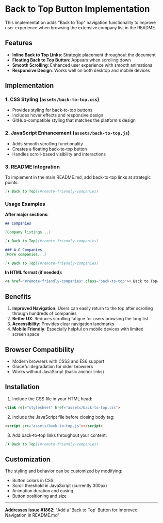 # Back to Top Button Implementation

This implementation adds "Back to Top" navigation functionality to improve user experience when browsing the extensive company list in the README.

## Features

- **Inline Back to Top Links**: Strategic placement throughout the document
- **Floating Back to Top Button**: Appears when scrolling down
- **Smooth Scrolling**: Enhanced user experience with smooth animations
- **Responsive Design**: Works well on both desktop and mobile devices

## Implementation

### 1. CSS Styling (`assets/back-to-top.css`)
- Provides styling for back-to-top buttons
- Includes hover effects and responsive design
- GitHub-compatible styling that matches the platform's design

### 2. JavaScript Enhancement (`assets/back-to-top.js`)
- Adds smooth scrolling functionality
- Creates a floating back-to-top button
- Handles scroll-based visibility and interactions

### 3. README Integration

To implement in the main README.md, add back-to-top links at strategic points:

```markdown
[⬆️ Back to Top](#remote-friendly-companies)
```

### Usage Examples

**After major sections:**
```markdown
## Companies

[Company listings...]

[⬆️ Back to Top](#remote-friendly-companies)

### A-C Companies
[More companies...]

[⬆️ Back to Top](#remote-friendly-companies)
```

**In HTML format (if needed):**
```html
<a href="#remote-friendly-companies" class="back-to-top">⬆️ Back to Top</a>
```

## Benefits

1. **Improved Navigation**: Users can easily return to the top after scrolling through hundreds of companies
2. **Better UX**: Reduces scrolling fatigue for users browsing the long list
3. **Accessibility**: Provides clear navigation landmarks
4. **Mobile Friendly**: Especially helpful on mobile devices with limited screen space

## Browser Compatibility

- Modern browsers with CSS3 and ES6 support
- Graceful degradation for older browsers
- Works without JavaScript (basic anchor links)

## Installation

1. Include the CSS file in your HTML head:
```html
<link rel="stylesheet" href="assets/back-to-top.css">
```

2. Include the JavaScript file before closing body tag:
```html
<script src="assets/back-to-top.js"></script>
```

3. Add back-to-top links throughout your content:
```markdown
[⬆️ Back to Top](#remote-friendly-companies)
```

## Customization

The styling and behavior can be customized by modifying:
- Button colors in CSS
- Scroll threshold in JavaScript (currently 300px)
- Animation duration and easing
- Button positioning and size

---

**Addresses Issue #1862**: "Add a 'Back to Top' Button for Improved Navigation in README.md"